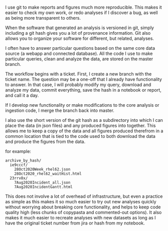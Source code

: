 I use git to make reports and figures much more reproducible. This makes it easier to check my own work, or redo analyses if I discover a bug, as well as being more transparent to others.

When the software that generated an analysis is versioned in git, simply including a git hash gives you a lot of provenance information.
Git also allows you to organize your software for different, but related, analyses.

I often have to answer particular questions based on the same core data source (a webapp and connected database). All the code I use to make particular queries, clean and analyze the data, are stored on the master branch. 

The workflow begins with a ticket. First, I create a new branch with the ticket name.
The question may be a one-off that I already have functionality to answer. In that case, I will probably modify my query, download and analyze my data, commit everything, save the hash in a notebook or report, and call it a day.

If I develop new functionality or make modifications to the core analysis or ingestion code, I merge the branch back into master.

I also use the short version of the git hash as a subdirectory into which I can place the data (in json files) and any produced figures into together. This allows me to keep a copy of the data and all figures produced therefrom in a common location that is tied to the code used to both download the data and produce the figures from the data.

for example:

```
archive_by_hash/
  ie9cccf/
    28Oct2020Week_rhel62.json
    28Oct2020_rhel62_waitHist.html
  23rrv8x/
    7Aug2020Incident_all.json
    7Aug2020IncidentGantt.html
```

This does not involve a lot of overhead of infrastructure, but even a practice as simple as this makes it so much easier to try out new analyses quickly without worrying about breaking core functionality, and helps to keep code quality high (less chunks of copypasta  and commented-out options). It also makes it much easier to recreate analyses with new datasets as long as I have the original ticket number from jira or hash from my notebook.
